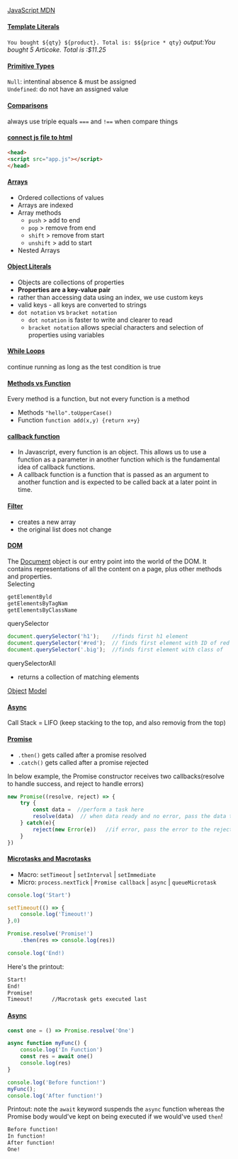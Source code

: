 [JavaScript MDN](https://developer.mozilla.org/en-US/) 

#### [Template Literals]()
`You bought ${qty} ${product}. Total is: $${price * qty}`
<i>output:You bought 5 Articoke. Total is :$11.25</i>

#### [Primitive Types]()
`Null`: intentinal absence & must be assigned <br>
`Undefined`: do not have an assigned value

#### [Comparisons]()
always use triple equals `===` and `!==` when compare things

#### [connect js file to html]()
```html
<head>
<script src="app.js"></script>
</head>
```

#### [Arrays]()
- Ordered collections of values
- Arrays are indexed
- Array methods
    - `push` > add to end
    - `pop` > remove from end
    - `shift` > remove from start
    - `unshift` > add to start
- Nested Arrays

#### [Object Literals]()
- Objects are collections of properties
- <b>Properties are a key-value pair</b>
- rather than accessing data using an index, we use custom keys
- valid keys - all keys are converted to strings
- `dot notation` vs `bracket notation`
    - `dot notation` is faster to write and clearer to read
    - `bracket notation` allows special characters and selection of properties using variables

#### [While Loops]() 
continue running as long as the test condition is true

#### [Methods vs Function]()
Every method is a function, but not every function is a method <br>
- Methods
`"hello".toUpperCase()` 
- Function
`function add(x,y) {return x+y}`

#### [callback function](https://levelup.gitconnected.com/javascript-callback-functions-89cc315aa5be)
- In Javascript, every function is an object. This allows us to use a function as a parameter in another function which is the fundamental idea of callback functions.
- A callback function is a function that is passed as an argument to another function and is expected to be called back at a later point in time.

#### [Filter]()
- creates a new array
- the original list does not change

#### [DOM]()
The <u>Document</u> object is our entry point into the world of the DOM. It contains representations of all the content on a page, plus other methods and properties.<br>
Selecting
```JavaScript
getElementByld
getElementsByTagNam 
getElementsByClassName
```
querySelector 
```JavaScript
document.querySelector('h1');    //finds first h1 element
document.querySelector('#red');  // finds first element with ID of red
document.querySelector('.big');  //finds first element with class of
```
querySelectorAll
- returns a collection of matching elements

<u>Object</u>
<u>Model</u>

#### [Async]()
Call Stack = LIFO (keep stacking to the top, and also removig from the top)

#### [Promise](https://dev.to/lydiahallie/javascript-visualized-promises-async-await-5gke)
- `.then()` gets called after a promise resolved
- `.catch()` gets called after a promise rejected <br>

In below example, the Promise constructor receives two callbacks(resolve to handle success, and reject to handle errors)
```JavaScript
new Promise((resolve, reject) => {
    try {
        const data =  //perform a task here
        resolve(data)  // when data ready and no error, pass the data to the resolve method
    } catch(e){
        reject(new Error(e))   //if error, pass the error to the reject method
    }
})
```

#### [Microtasks and Macrotasks](https://dev.to/lydiahallie/javascript-visualized-promises-async-await-5gke)
- Macro: `setTimeout` | `setInterval` | `setImmediate`
- Micro: `process.nextTick` | `Promise callback` | `async` | `queueMicrotask`
```JavaScript
console.log('Start')

setTimeout(() => {
    console.log('Timeout!')
},0)

Promise.resolve('Promise!')
    .then(res => console.log(res))

console.log('End!)
```
Here's the printout:
```bash
Start!
End!
Promise!
Timeout!      //Macrotask gets executed last
```

#### [Async](https://dev.to/lydiahallie/javascript-visualized-promises-async-await-5gke)
```JavaScript
const one = () => Promise.resolve('One')

async function myFunc() {
    console.log('In Function')
    const res = await one()
    console.log(res)
}

console.log('Before function!')
myFunc();
console.log('After function!')
```
Printout: note the `await` keyword suspends the `async` function whereas the Promise body would've kept on being executed if we would've used `then`!
```bash
Before function!
In function!
After function!
One!
```